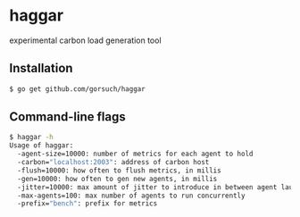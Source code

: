 haggar
======

experimental carbon load generation tool

## Installation

```sh
$ go get github.com/gorsuch/haggar
```

## Command-line flags

```sh
$ haggar -h
Usage of haggar:
  -agent-size=10000: number of metrics for each agent to hold
  -carbon="localhost:2003": address of carbon host
  -flush=10000: how often to flush metrics, in millis
  -gen=10000: how often to gen new agents, in millis
  -jitter=10000: max amount of jitter to introduce in between agent launches
  -max-agents=100: max number of agents to run concurrently
  -prefix="bench": prefix for metrics
```
